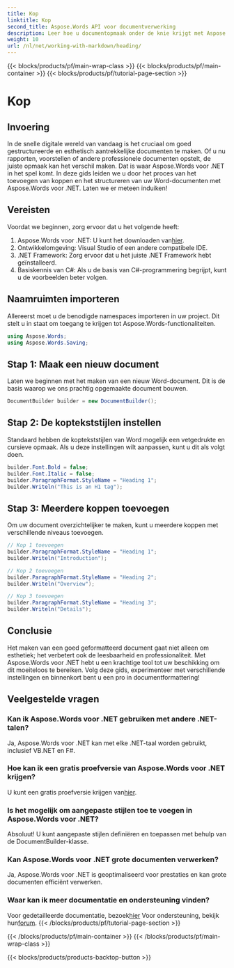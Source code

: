 ```yaml
---
title: Kop
linktitle: Kop
second_title: Aspose.Words API voor documentverwerking
description: Leer hoe u documentopmaak onder de knie krijgt met Aspose.Words voor .NET. Deze gids biedt een tutorial over het toevoegen van koppen en het aanpassen van uw Word-documenten.
weight: 10
url: /nl/net/working-with-markdown/heading/
---
```


{{< blocks/products/pf/main-wrap-class >}}
{{< blocks/products/pf/main-container >}}
{{< blocks/products/pf/tutorial-page-section >}}

# Kop

## Invoering

In de snelle digitale wereld van vandaag is het cruciaal om goed gestructureerde en esthetisch aantrekkelijke documenten te maken. Of u nu rapporten, voorstellen of andere professionele documenten opstelt, de juiste opmaak kan het verschil maken. Dat is waar Aspose.Words voor .NET in het spel komt. In deze gids leiden we u door het proces van het toevoegen van koppen en het structureren van uw Word-documenten met Aspose.Words voor .NET. Laten we er meteen induiken!

## Vereisten

Voordat we beginnen, zorg ervoor dat u het volgende heeft:

1.  Aspose.Words voor .NET: U kunt het downloaden van[hier](https://releases.aspose.com/words/net/).
2. Ontwikkelomgeving: Visual Studio of een andere compatibele IDE.
3. .NET Framework: Zorg ervoor dat u het juiste .NET Framework hebt geïnstalleerd.
4. Basiskennis van C#: Als u de basis van C#-programmering begrijpt, kunt u de voorbeelden beter volgen.

## Naamruimten importeren

Allereerst moet u de benodigde namespaces importeren in uw project. Dit stelt u in staat om toegang te krijgen tot Aspose.Words-functionaliteiten.

```csharp
using Aspose.Words;
using Aspose.Words.Saving;
```

## Stap 1: Maak een nieuw document

Laten we beginnen met het maken van een nieuw Word-document. Dit is de basis waarop we ons prachtig opgemaakte document bouwen.

```csharp
DocumentBuilder builder = new DocumentBuilder();
```

## Stap 2: De koptekststijlen instellen

Standaard hebben de koptekststijlen van Word mogelijk een vetgedrukte en cursieve opmaak. Als u deze instellingen wilt aanpassen, kunt u dit als volgt doen.

```csharp
builder.Font.Bold = false;
builder.Font.Italic = false;
builder.ParagraphFormat.StyleName = "Heading 1";
builder.Writeln("This is an H1 tag");
```

## Stap 3: Meerdere koppen toevoegen

Om uw document overzichtelijker te maken, kunt u meerdere koppen met verschillende niveaus toevoegen.

```csharp
// Kop 1 toevoegen
builder.ParagraphFormat.StyleName = "Heading 1";
builder.Writeln("Introduction");

// Kop 2 toevoegen
builder.ParagraphFormat.StyleName = "Heading 2";
builder.Writeln("Overview");

// Kop 3 toevoegen
builder.ParagraphFormat.StyleName = "Heading 3";
builder.Writeln("Details");
```

## Conclusie

Het maken van een goed geformatteerd document gaat niet alleen om esthetiek; het verbetert ook de leesbaarheid en professionaliteit. Met Aspose.Words voor .NET hebt u een krachtige tool tot uw beschikking om dit moeiteloos te bereiken. Volg deze gids, experimenteer met verschillende instellingen en binnenkort bent u een pro in documentformattering!

## Veelgestelde vragen

### Kan ik Aspose.Words voor .NET gebruiken met andere .NET-talen?

Ja, Aspose.Words voor .NET kan met elke .NET-taal worden gebruikt, inclusief VB.NET en F#.

### Hoe kan ik een gratis proefversie van Aspose.Words voor .NET krijgen?

 U kunt een gratis proefversie krijgen van[hier](https://releases.aspose.com/).

### Is het mogelijk om aangepaste stijlen toe te voegen in Aspose.Words voor .NET?

Absoluut! U kunt aangepaste stijlen definiëren en toepassen met behulp van de DocumentBuilder-klasse.

### Kan Aspose.Words voor .NET grote documenten verwerken?

Ja, Aspose.Words voor .NET is geoptimaliseerd voor prestaties en kan grote documenten efficiënt verwerken.

### Waar kan ik meer documentatie en ondersteuning vinden?

 Voor gedetailleerde documentatie, bezoek[hier](https://reference.aspose.com/words/net/) Voor ondersteuning, bekijk hun[forum](https://forum.aspose.com/c/words/8).
{{< /blocks/products/pf/tutorial-page-section >}}

{{< /blocks/products/pf/main-container >}}
{{< /blocks/products/pf/main-wrap-class >}}

{{< blocks/products/products-backtop-button >}}
